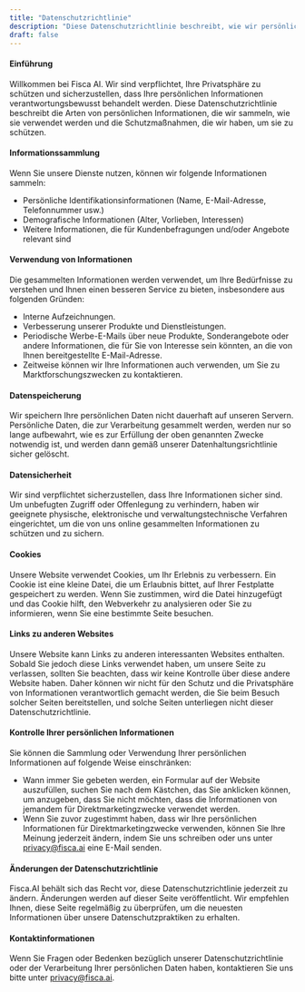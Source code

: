```yaml
---
title: "Datenschutzrichtlinie"
description: "Diese Datenschutzrichtlinie beschreibt, wie wir persönliche Informationen unserer Nutzer sammeln, verwenden und schützen."
draft: false
---
```


#### Einführung

Willkommen bei Fisca AI. Wir sind verpflichtet, Ihre Privatsphäre zu schützen und sicherzustellen, dass Ihre persönlichen Informationen verantwortungsbewusst behandelt werden. Diese Datenschutzrichtlinie beschreibt die Arten von persönlichen Informationen, die wir sammeln, wie sie verwendet werden und die Schutzmaßnahmen, die wir haben, um sie zu schützen.

#### Informationssammlung

Wenn Sie unsere Dienste nutzen, können wir folgende Informationen sammeln:

- Persönliche Identifikationsinformationen (Name, E-Mail-Adresse, Telefonnummer usw.)
- Demografische Informationen (Alter, Vorlieben, Interessen)
- Weitere Informationen, die für Kundenbefragungen und/oder Angebote relevant sind

#### Verwendung von Informationen

Die gesammelten Informationen werden verwendet, um Ihre Bedürfnisse zu verstehen und Ihnen einen besseren Service zu bieten, insbesondere aus folgenden Gründen:

- Interne Aufzeichnungen.
- Verbesserung unserer Produkte und Dienstleistungen.
- Periodische Werbe-E-Mails über neue Produkte, Sonderangebote oder andere Informationen, die für Sie von Interesse sein könnten, an die von Ihnen bereitgestellte E-Mail-Adresse.
- Zeitweise können wir Ihre Informationen auch verwenden, um Sie zu Marktforschungszwecken zu kontaktieren.

#### Datenspeicherung

Wir speichern Ihre persönlichen Daten nicht dauerhaft auf unseren Servern. Persönliche Daten, die zur Verarbeitung gesammelt werden, werden nur so lange aufbewahrt, wie es zur Erfüllung der oben genannten Zwecke notwendig ist, und werden dann gemäß unserer Datenhaltungsrichtlinie sicher gelöscht.

#### Datensicherheit

Wir sind verpflichtet sicherzustellen, dass Ihre Informationen sicher sind. Um unbefugten Zugriff oder Offenlegung zu verhindern, haben wir geeignete physische, elektronische und verwaltungstechnische Verfahren eingerichtet, um die von uns online gesammelten Informationen zu schützen und zu sichern.

#### Cookies

Unsere Website verwendet Cookies, um Ihr Erlebnis zu verbessern. Ein Cookie ist eine kleine Datei, die um Erlaubnis bittet, auf Ihrer Festplatte gespeichert zu werden. Wenn Sie zustimmen, wird die Datei hinzugefügt und das Cookie hilft, den Webverkehr zu analysieren oder Sie zu informieren, wenn Sie eine bestimmte Seite besuchen.

#### Links zu anderen Websites

Unsere Website kann Links zu anderen interessanten Websites enthalten. Sobald Sie jedoch diese Links verwendet haben, um unsere Seite zu verlassen, sollten Sie beachten, dass wir keine Kontrolle über diese andere Website haben. Daher können wir nicht für den Schutz und die Privatsphäre von Informationen verantwortlich gemacht werden, die Sie beim Besuch solcher Seiten bereitstellen, und solche Seiten unterliegen nicht dieser Datenschutzrichtlinie.

#### Kontrolle Ihrer persönlichen Informationen

Sie können die Sammlung oder Verwendung Ihrer persönlichen Informationen auf folgende Weise einschränken:

- Wann immer Sie gebeten werden, ein Formular auf der Website auszufüllen, suchen Sie nach dem Kästchen, das Sie anklicken können, um anzugeben, dass Sie nicht möchten, dass die Informationen von jemandem für Direktmarketingzwecke verwendet werden.
- Wenn Sie zuvor zugestimmt haben, dass wir Ihre persönlichen Informationen für Direktmarketingzwecke verwenden, können Sie Ihre Meinung jederzeit ändern, indem Sie uns schreiben oder uns unter [privacy@fisca.ai](mailto:privacy@fisca.ai) eine E-Mail senden.

#### Änderungen der Datenschutzrichtlinie

Fisca.AI behält sich das Recht vor, diese Datenschutzrichtlinie jederzeit zu ändern. Änderungen werden auf dieser Seite veröffentlicht. Wir empfehlen Ihnen, diese Seite regelmäßig zu überprüfen, um die neuesten Informationen über unsere Datenschutzpraktiken zu erhalten.

#### Kontaktinformationen

Wenn Sie Fragen oder Bedenken bezüglich unserer Datenschutzrichtlinie oder der Verarbeitung Ihrer persönlichen Daten haben, kontaktieren Sie uns bitte unter [privacy@fisca.ai](mailto:privacy@fisca.ai).
